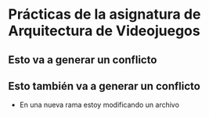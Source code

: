 # Prácticas de la asignatura de Arquitectura de Videojuegos

## Esto va a generar un conflicto
## Esto también va a generar un conflicto

- En una nueva rama estoy modificando un archivo